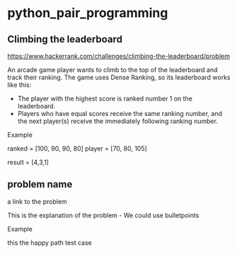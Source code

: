 # python_pair_programming

## Climbing the leaderboard

<https://www.hackerrank.com/challenges/climbing-the-leaderboard/problem>

An arcade game player wants to climb to the top of the leaderboard and track their ranking. The game uses Dense Ranking, so its leaderboard works like this:

- The player with the highest score is ranked number 1 on the leaderboard.
- Players who have equal scores receive the same ranking number, and the next player(s) receive
  the immediately following ranking number.

Example

ranked = [100, 90, 90, 80]
player = [70, 80, 105]

result = [4,3,1]

## problem name

a link to the problem

This is the explanation of the problem
    - We could use bulletpoints

Example

this the happy path test case